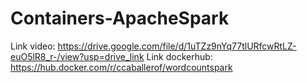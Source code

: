 # Containers-ApacheSpark
Link video: https://drive.google.com/file/d/1uTZz9nYq77tlURfcwRtLZ-euO5lR8_r-/view?usp=drive_link
Link dockerhub: https://hub.docker.com/r/ccaballerof/wordcountspark
